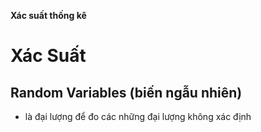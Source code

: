 **Xác suất thống kê**


# Xác Suất


## Random Variables (biến ngẫu nhiên)
- là đại lượng để đo các những đại lượng không xác định
